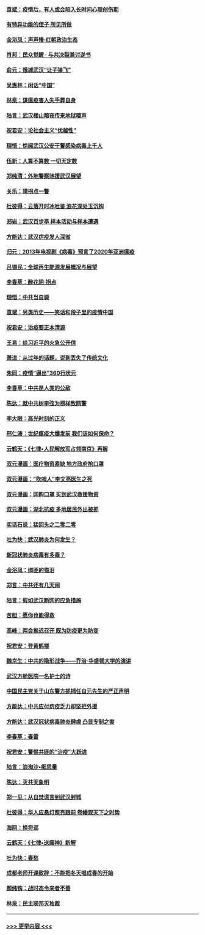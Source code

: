 #### [袁斌：疫情后，有人或会陷入长时间心理创伤期](../pages/nsc993/n11901514.md?t=02290131) 
#### [有特异功能的侄子 所见所做](../pages/nsc993/n11901154.md?t=02290131) 
#### [金浴凤：声声慢‧红朝政治生态](../pages/nsc993/n11899553.md?t=02290131) 
#### [肖邦：民众觉醒 · 与共决裂兼讨逆书](../pages/nsc993/n11898435.md?t=02290131) 
#### [俞元：饿城武汉“让子弹飞”](../pages/nsc993/n11898344.md?t=02290131) 
#### [吴惠林：闲话“中国”](../pages/nsc993/n11898182.md?t=02290131) 
#### [林泉：谋瘟疫害人失手葬自身](../pages/nsc993/n11897892.md?t=02290131) 
#### [陆言：武汉楼山暗夜传来地狱嚎声](../pages/nsc993/n11897033.md?t=02290131) 
#### [祝君安：论社会主义“优越性”](../pages/nsc993/n11897005.md?t=02290131) 
#### [理悟：惊闻武汉公安干警感染病毒上千人](../pages/nsc993/n11896947.md?t=02290131) 
#### [伍新：人算不算数 一切天定数](../pages/nsc993/n11893372.md?t=02290131) 
#### [郑纯清：外地警察驰援武汉展望](../pages/nsc993/n11893115.md?t=02290131) 
#### [关乐：猜拐点一瞥](../pages/nsc993/n11893020.md?t=02290131) 
#### [杜彼得：云落开时冰吐鉴 浪花深处玉沉钩](../pages/nsc993/n11892107.md?t=02290131) 
#### [郑岩：武汉百步亭 样本活动与样本遭遇](../pages/nsc993/n11892310.md?t=02290131) 
#### [方能达：武汉疠疫发人深省](../pages/nsc993/n11891376.md?t=02290131) 
#### [归元：2013年电视剧《病毒》预言了2020年亚洲瘟疫](../pages/nsc993/n11891126.md?t=02290131) 
#### [吕锡民：全球再生能源发展概况与展望](../pages/nsc993/n11890613.md?t=02290131) 
#### [李春草：醉花阴·拐点](../pages/nsc993/n11890567.md?t=02290131) 
#### [理悟：中共当自毙](../pages/nsc993/n11890559.md?t=02290131) 
#### [袁斌：另类历史——笑话和段子里的疫情中国](../pages/nsc993/n11889243.md?t=02290131) 
#### [祝君安：治疫要正本清源](../pages/nsc993/n11889085.md?t=02290131) 
#### [王易：给习近平的火急公开信](../pages/nsc993/n11888225.md?t=02290131) 
#### [萧进：从过年的话题，说到丢失了传统文化](../pages/nsc993/n11887732.md?t=02290131) 
#### [朱同：疫情“逼出”360行状元](../pages/nsc993/n11887678.md?t=02290131) 
#### [李春草：中共是人类的公敌](../pages/nsc993/n11887656.md?t=02290131) 
#### [陈达：就中共树李弦为榜样致网警](../pages/nsc993/n11887625.md?t=02290131) 
#### [李大眼：高光时刻的正义](../pages/nsc993/n11887585.md?t=02290131) 
#### [邢仁涛：世纪瘟疫大爆发前 我们该如何保命？](../pages/nsc993/n11887535.md?t=02290131) 
#### [云鹤天：《七律▪人民解放军占领南京》再解](../pages/nsc993/n11887524.md?t=02290131) 
#### [双元漫画：医疗物资紧缺 地方政府抢口罩](../pages/nsc993/n11884744.md?t=02290131) 
#### [双元漫画：“吹哨人”李文亮医生之死](../pages/nsc993/n11884705.md?t=02290131) 
#### [双元漫画：网购口罩 买到武汉救援物资](../pages/nsc993/n11884670.md?t=02290131) 
#### [双元漫画：湖北抗疫 多地居民外出被抓](../pages/nsc993/n11884643.md?t=02290131) 
#### [实话石说：猛回头之二零二零](../pages/nsc993/n11883968.md?t=02290131) 
#### [吐为快：武汉肺炎为何发生？](../pages/nsc993/n11882180.md?t=02290131) 
#### [新冠状肺炎病毒有多毒？](../pages/nsc993/n11881790.md?t=02290131) 
#### [金浴凤：绑匪的猫泪](../pages/nsc993/n11880664.md?t=02290131) 
#### [郑言：中共还有几天闹](../pages/nsc993/n11880645.md?t=02290131) 
#### [陆言：假如武汉断网的应急措施](../pages/nsc993/n11880619.md?t=02290131) 
#### [苦胆：愿你也能得救](../pages/nsc993/n11880601.md?t=02290131) 
#### [高峰：两会推迟召开  既为防疫更为防变](../pages/nsc993/n11879977.md?t=02290131) 
#### [祝君安：登黄鹤楼](../pages/nsc993/n11880583.md?t=02290131) 
#### [魏京生：中共的隐形战争——乔治‧华盛顿大学的演讲](../pages/nsc993/n11879765.md?t=02290131) 
#### [武汉方舱医院一名护士的诗](../pages/nsc993/n11878480.md?t=02290131) 
#### [中国民主党关于山东警方抓捕任自元先生的严正声明](../pages/nsc993/n11877506.md?t=02290131) 
#### [方能达：中共应付疠疫乏力却坚拒外援](../pages/nsc993/n11877497.md?t=02290131) 
#### [方能达：武汉冠状病毒肺炎肆虐 凸显专制之害](../pages/nsc993/n11877475.md?t=02290131) 
#### [李春草：春雷](../pages/nsc993/n11876287.md?t=02290131) 
#### [祝君安：警惕共匪的“治疫”大跃进](../pages/nsc993/n11876084.md?t=02290131) 
#### [陆言：浪淘沙•细思量](../pages/nsc993/n11876071.md?t=02290131) 
#### [陈达：灭共天象明](../pages/nsc993/n11876063.md?t=02290131) 
#### [郑一见：从自焚谎言到武汉封城](../pages/nsc993/n11875621.md?t=02290131) 
#### [杜彼得：华人应悬灯照亮跟前 卷幔观天下之时势](../pages/nsc993/n11874822.md?t=02290131) 
#### [海网：换将谣](../pages/nsc993/n11873712.md?t=02290131) 
#### [云鹤天：《七律▪送瘟神》新解](../pages/nsc993/n11873598.md?t=02290131) 
#### [吐为快：春愁](../pages/nsc993/n11872801.md?t=02290131) 
#### [成都老师开课致辞：不能把冬天唱成春的开始](../pages/nsc993/n11872653.md?t=02290131) 
#### [颜纯钩：战时态令来者不善](../pages/nsc993/n11872011.md?t=02290131) 
#### [林泉：民主联邦灭独裁](../pages/nsc993/n11870998.md?t=02290131) 

----
#### [ >>> 更早内容 <<< ](../indexes/nsc993-earlier.md)
